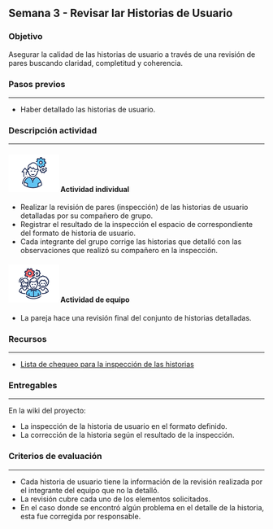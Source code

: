 ## Semana 3 - Revisar lar Historias de Usuario

### Objetivo

Asegurar la calidad de las historias de usuario a través de  una revisión de pares buscando  claridad, completitud y coherencia.  

### Pasos previos

---
* Haber detallado las historias de usuario.


### Descripción actividad

---

#### ![](./../../assets/images/individuo.png) Actividad individual

* Realizar la revisión de pares (inspección) de las historias de usuario detalladas por su compañero de grupo.   
* Registrar el resultado de la inspección el espacio de correspondiente del formato de historia de usuario. 
* Cada integrante del grupo corrige las historias que detalló con las observaciones que realizó su compañero en la inspección. 

#### ![](./../../assets/images/grupo.png) Actividad de equipo

* La pareja hace una revisión final del conjunto de historias detalladas.  

### Recursos

---
* [Lista de chequeo para la inspección de las historias](./MT1PEA-GuiaInspeccionHU.pdf) 

### Entregables

---

En la wiki del proyecto:
* La inspección de la historia de usuario en el formato definido.
* La corrección de la historia según el resultado de la inspección.

### Criterios de evaluación

---

* Cada historia de usuario tiene la información de la revisión realizada por el integrante del equipo que no la detalló.
* La revisión cubre cada uno de los elementos solicitados. 
* En el caso donde se encontró algún problema en el detalle de la historia, esta fue corregida por responsable.
